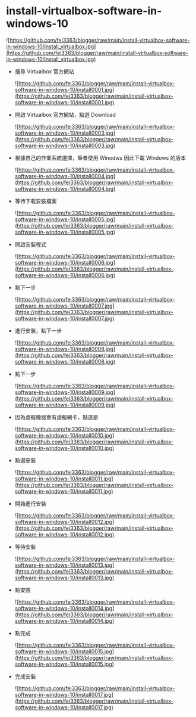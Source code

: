 # install-virtualbox-software-in-windows-10

![https://github.com/fei3363/blogger/raw/main/install-virtualbox-software-in-windows-10/install_virtualbox.jpg](https://github.com/fei3363/blogger/raw/main/install-virtualbox-software-in-windows-10/install_virtualbox.jpg)

- 搜尋 Virtualbox 官方網站

    ![https://github.com/fei3363/blogger/raw/main/install-virtualbox-software-in-windows-10/install0001.jpg](https://github.com/fei3363/blogger/raw/main/install-virtualbox-software-in-windows-10/install0001.jpg)

- 開啟 Virtualbox 官方網站，點選 Download

    ![https://github.com/fei3363/blogger/raw/main/install-virtualbox-software-in-windows-10/install0003.jpg](https://github.com/fei3363/blogger/raw/main/install-virtualbox-software-in-windows-10/install0003.jpg)

- 根據自己的作業系統選擇，筆者使用 Winodws 因此下載 Windows 的版本

    ![https://github.com/fei3363/blogger/raw/main/install-virtualbox-software-in-windows-10/install0004.jpg](https://github.com/fei3363/blogger/raw/main/install-virtualbox-software-in-windows-10/install0004.jpg)

- 等待下載安裝檔案

    ![https://github.com/fei3363/blogger/raw/main/install-virtualbox-software-in-windows-10/install0005.jpg](https://github.com/fei3363/blogger/raw/main/install-virtualbox-software-in-windows-10/install0005.jpg)

- 開啟安裝程式

    ![https://github.com/fei3363/blogger/raw/main/install-virtualbox-software-in-windows-10/install0006.jpg](https://github.com/fei3363/blogger/raw/main/install-virtualbox-software-in-windows-10/install0006.jpg)

- 點下一步

    ![https://github.com/fei3363/blogger/raw/main/install-virtualbox-software-in-windows-10/install0007.jpg](https://github.com/fei3363/blogger/raw/main/install-virtualbox-software-in-windows-10/install0007.jpg)

- 進行安裝，點下一步

    ![https://github.com/fei3363/blogger/raw/main/install-virtualbox-software-in-windows-10/install0008.jpg](https://github.com/fei3363/blogger/raw/main/install-virtualbox-software-in-windows-10/install0008.jpg)

- 點下一步

    ![https://github.com/fei3363/blogger/raw/main/install-virtualbox-software-in-windows-10/install0009.jpg](https://github.com/fei3363/blogger/raw/main/install-virtualbox-software-in-windows-10/install0009.jpg)

- 因為虛擬機器會有虛擬網卡，點選是

    ![https://github.com/fei3363/blogger/raw/main/install-virtualbox-software-in-windows-10/install0010.jpg](https://github.com/fei3363/blogger/raw/main/install-virtualbox-software-in-windows-10/install0010.jpg)

- 點選安裝

    ![https://github.com/fei3363/blogger/raw/main/install-virtualbox-software-in-windows-10/install0011.jpg](https://github.com/fei3363/blogger/raw/main/install-virtualbox-software-in-windows-10/install0011.jpg)

- 開始進行安裝

    ![https://github.com/fei3363/blogger/raw/main/install-virtualbox-software-in-windows-10/install0012.jpg](https://github.com/fei3363/blogger/raw/main/install-virtualbox-software-in-windows-10/install0012.jpg)

- 等待安裝

    ![https://github.com/fei3363/blogger/raw/main/install-virtualbox-software-in-windows-10/install0013.jpg](https://github.com/fei3363/blogger/raw/main/install-virtualbox-software-in-windows-10/install0013.jpg)

- 點安裝

    ![https://github.com/fei3363/blogger/raw/main/install-virtualbox-software-in-windows-10/install0014.jpg](https://github.com/fei3363/blogger/raw/main/install-virtualbox-software-in-windows-10/install0014.jpg)

- 點完成

    ![https://github.com/fei3363/blogger/raw/main/install-virtualbox-software-in-windows-10/install0015.jpg](https://github.com/fei3363/blogger/raw/main/install-virtualbox-software-in-windows-10/install0015.jpg)

- 完成安裝

    ![https://github.com/fei3363/blogger/raw/main/install-virtualbox-software-in-windows-10/install0017.jpg](https://github.com/fei3363/blogger/raw/main/install-virtualbox-software-in-windows-10/install0017.jpg)